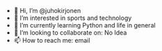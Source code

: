 - 👋 Hi, I’m @juhokirjonen
- 👀 I’m interested in sports and technology
- 🌱 I’m currently learning Python and life in general
- 💞️ I’m looking to collaborate on: No Idea
- 📫 How to reach me: email

<!---
juhokirjonen/juhokirjonen is a ✨ special ✨ repository because its `README.md` (this file) appears on your GitHub profile.
You can click the Preview link to take a look at your changes.
--->
